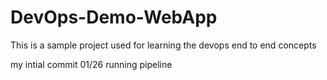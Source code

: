 # DevOps-Demo-WebApp
This is a sample project used for learning the devops end to end concepts

my intial commit 01/26
running pipeline
